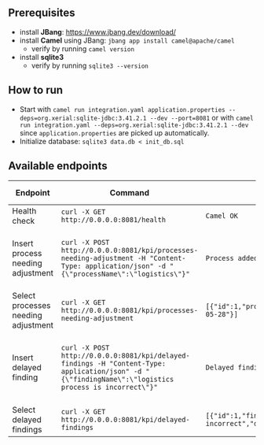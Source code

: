 ## Prerequisites

- install **JBang**: https://www.jbang.dev/download/
- install **Camel** using JBang: `jbang app install camel@apache/camel`
	- verify by running `camel version`
- install **sqlite3**
	- verify by running `sqlite3 --version`

## How to run

- Start
  with `camel run integration.yaml application.properties --deps=org.xerial:sqlite-jdbc:3.41.2.1 --dev --port=8081`
  or with `camel run integration.yaml --deps=org.xerial:sqlite-jdbc:3.41.2.1 --dev` since `application.properties` are
  picked up automatically.
- Initialize database: `sqlite3 data.db < init_db.sql`

## Available endpoints

| Endpoint                            | Command                                                                                                                                               | Response                                                                        | Side-effect                                       |
|-------------------------------------|-------------------------------------------------------------------------------------------------------------------------------------------------------|---------------------------------------------------------------------------------|---------------------------------------------------|
| Health check                        | `curl -X GET http://0.0.0.0:8081/health`                                                                                                              | `Camel OK`                                                                      | -                                                 |
| Insert process needing adjustment   | `curl -X POST http://0.0.0.0:8081/kpi/processes-needing-adjustment -H "Content-Type: application/json" -d "{\"processName\":\"logistics\"}"`          | `Process added successfully`                                                    | Inserts process and current date into DB.         |
| Select processes needing adjustment | `curl -X GET http://0.0.0.0:8081/kpi/processes-needing-adjustment`                                                                                    | `[{"id":1,"processName":"logistics","date":"2023-05-28"}]`                      | -                                                 |
| Insert delayed finding              | `curl -X POST http://0.0.0.0:8081/kpi/delayed-findings -H "Content-Type: application/json" -d "{\"findingName\":\"logistics process is incorrect\"}"` | `Delayed finding added successfully`                                            | Inserts delayed finding and current date into DB. |
| Select delayed findings             | `curl -X GET http://0.0.0.0:8081/kpi/delayed-findings`                                                                                                | `[{"id":1,"findingName":"logistics process is incorrect","date":"2023-05-28"}]` | -                                                 |

